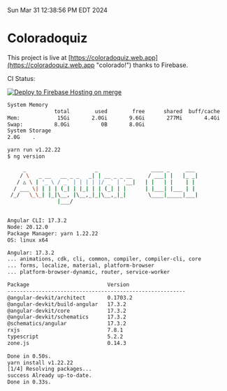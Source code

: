 Sun Mar 31 12:38:56 PM EDT 2024

# Coloradoquiz


This project is live at [https://coloradoquiz.web.app](https://coloradoquiz.web.app "colorado!") thanks to Firebase.

CI Status: 

[![Deploy to Firebase Hosting on merge](https://github.com/teamkushal/coloradoquiz/actions/workflows/firebase-hosting-merge.yml/badge.svg)](https://github.com/teamkushal/coloradoquiz/actions/workflows/firebase-hosting-merge.yml)

```bash
System Memory
               total        used        free      shared  buff/cache   available
Mem:            15Gi       2.0Gi       9.6Gi       277Mi       4.4Gi        13Gi
Swap:          8.0Gi          0B       8.0Gi
System Storage
2.0G	.
```
```bash
yarn run v1.22.22
$ ng version

     _                      _                 ____ _     ___
    / \   _ __   __ _ _   _| | __ _ _ __     / ___| |   |_ _|
   / △ \ | '_ \ / _` | | | | |/ _` | '__|   | |   | |    | |
  / ___ \| | | | (_| | |_| | | (_| | |      | |___| |___ | |
 /_/   \_\_| |_|\__, |\__,_|_|\__,_|_|       \____|_____|___|
                |___/
    

Angular CLI: 17.3.2
Node: 20.12.0
Package Manager: yarn 1.22.22
OS: linux x64

Angular: 17.3.2
... animations, cdk, cli, common, compiler, compiler-cli, core
... forms, localize, material, platform-browser
... platform-browser-dynamic, router, service-worker

Package                         Version
---------------------------------------------------------
@angular-devkit/architect       0.1703.2
@angular-devkit/build-angular   17.3.2
@angular-devkit/core            17.3.2
@angular-devkit/schematics      17.3.2
@schematics/angular             17.3.2
rxjs                            7.8.1
typescript                      5.2.2
zone.js                         0.14.3
    
Done in 0.50s.
yarn install v1.22.22
[1/4] Resolving packages...
success Already up-to-date.
Done in 0.33s.
```
